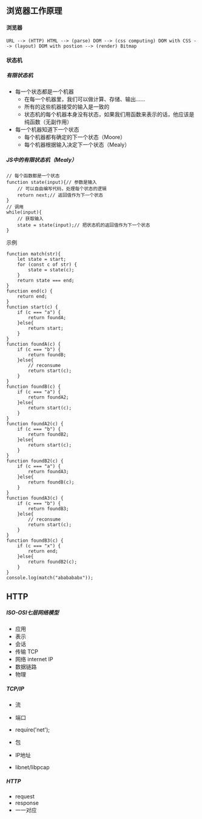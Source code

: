 ## 浏览器工作原理
#### 浏览器
    URL --> (HTTP) HTML --> (parse) DOM --> (css computing) DOM with CSS --> (layout) DOM with postion --> (render) Bitmap

#### 状态机
##### 有限状态机
- 每一个状态都是一个机器
    - 在每一个机器里，我们可以做计算、存储、输出……
    - 所有的这些机器接受的输入是一致的
    - 状态机的每个机器本身没有状态，如果我们用函数来表示的话，他应该是纯函数（无副作用）
- 每一个机器知道下一个状态
    - 每个机器都有确定的下一个状态（Moore）
    - 每个机器根据输入决定下一个状态（Mealy）

##### JS中的有限状态机（Mealy）
```
// 每个函数都是一个状态
function state(input){// 参数是输入
    // 可以自由编写代码，处理每个状态的逻辑
    return next;// 返回值作为下一个状态
}
// 调用
while(input){
    // 获取输入
    state = state(input);// 把状态机的返回值作为下一个状态
}
```
示例

```
function match(str){
    let state = start;
    for (const c of str) {
        state = state(c);
    }
    return state === end;
}
function end(c) {
    return end;
}
function start(c) {
    if (c === "a") {
        return foundA;
    }else{
        return start;
    }
}
function foundA(c) {
    if (c === "b") {
        return foundB;
    }else{
        // reconsume
        return start(c);
    }
}
function foundB(c) {
    if (c === "a") {
        return foundA2;
    }else{
        return start(c);
    }
}
function foundA2(c) {
    if (c === "b") {
        return foundB2;
    }else{
        return start(c);
    }
}
function foundB2(c) {
    if (c === "a") {
        return foundA3;
    }else{
        return foundB(c);
    }
}
function foundA3(c) {
    if (c === "b") {
        return foundB3;
    }else{
        // reconsume
        return start(c);
    }
}
function foundB3(c) {
    if (c === "x") {
        return end;
    }else{
        return foundB2(c);
    }
}
console.log(match("ababababx"));
```
## HTTP
##### ISO-OSI七层网络模型
- 应用
- 表示
- 会话
- 传输 TCP
- 网络 internet IP
- 数据链路
- 物理

##### TCP/IP
- 流
- 端口
- require('net');

- 包
- IP地址
- libnet/libpcap

##### HTTP
- request
- response
- 一一对应